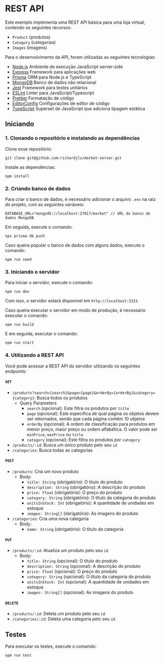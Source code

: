 # REST API

Este exemplo implementa uma REST API básica para uma loja virtual, contendo os seguintes recursos:

- `Product` (produtos)
- `Category` (categorias)
- `Images` (imagens)

Para o desenvolvimento da API, foram utilizadas as seguintes tecnologias:

- [Node.js](https://nodejs.org/en/) Ambiente de execução JavaScript server-side
- [Express](https://expressjs.com/) Framework para aplicações web
- [Prisma](https://www.prisma.io/) ORM para Node.js e TypeScript
- [MongoDB](https://www.mongodb.com/) Banco de dados não relacional
- [Jest](https://jestjs.io/) Framework para testes unitários
- [ESLint](https://eslint.org/) Linter para JavaScript/Typescript
- [Prettier](https://prettier.io/) Formatação de código
- [EditorConfig](https://editorconfig.org/) Configurações de editor de código
- [TypeScript](https://www.typescriptlang.org/) Superset de JavaScript que adiciona tipagem estática

## Iniciando

### 1. Clonando o repositório e instalando as dependências

Clone esse repositório:

```
git clone git@github.com:richardjlv/market-server.git
```

Instale as dependências:

```
npm install
```

</details>

### 2. Criando banco de dados

Para criar o banco de dados, é necessário adicionar o arquivo `.env` na raiz do projeto, com as seguintes variáveis:

```
DATABASE_URL="mongodb://localhost:27017/market" // URL do banco de dados MongoDB
```

Em seguida, execute o comando:

```
npx prisma db push
```

Caso queira popular o banco de dados com alguns dados, execute o comando:

```
npm run seed

```

### 3. Iniciando o servidor

Para iniciar o servidor, execute o comando:

```
npm run dev

```

Com isso, o servidor estará disponível em `http://localhost:3333`.

Caso queira executar o servidor em modo de produção, é necessário executar o comando:

```
npm run build

```

E em seguida, executar o comando:

```
npm run start
```

### 4. Utilizando a REST API

Você pode acessar a REST API do servidor utilizando os seguintes endpoints:

#### `GET`

- `/products?search={search}&page={page}&orderBy={orderBy}&category={category}`: Busca todos os produtos
  - Query Parameters
    - `search` (opcional): Este filtra os produtos por `title`
    - `page` (opcional): Este especifica de qual página os objetos devem ser retornados, sendo que cada página contém 10 objetos
    - `orderBy` (opcional): A ordem de classificação para produtos em menor preço, maior preço ou ordem alfabética. O valor pode ser `minPrice`, `maxPrice` ou `title`
    - `category` (opcional): Este filtra os produtos por `category`
- `/products/:id`: Busca um único produto pelo seu `id`
- `/categories`: Busca todas as categorias

#### `POST`

- `/products`: Cria um novo produto
  - Body:
    - `title: String` (obrigatório): O título do produto
    - `description: String` (obrigatório): A descrição do produto
    - `price: Float` (obrigatório): O preço do produto
    - `category: String` (obrigatório): O título da categoria do produto
    - `unitsInStock: Int` (obrigatório): A quantidade de unidades em estoque
    - `images: String[]` (obrigatório): As imagens do produto
- `/categories`: Cria uma nova categoria
  - Body:
    - `name: String` (obrigatório): O título da categoria

#### `PUT`

- `/products/:id`: Atualiza um produto pelo seu `id`
  - Body:
    - `title: String` (opcional): O título do produto
    - `description: String` (opcional): A descrição do produto
    - `price: Float` (opcional): O preço do produto
    - `category: String` (opcional): O título da categoria do produto
    - `unitsInStock: Int` (opcional): A quantidade de unidades em estoque
    - `images: String[]` (opcional): As imagens do produto

#### `DELETE`

- `/products/:id`: Deleta um produto pelo seu `id`
- `/categories/:id`: Deleta uma categoria pelo seu `id`

## Testes

Para executar os testes, execute o comando:

```
npm run test

```
